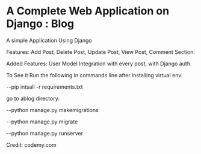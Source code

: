 #  A Complete Web Application on Django : Blog

A simple Application Using Django

Features: Add Post, Delete Post, Update Post, View Post, Comment Section.

Added Features: User Model Integration with every post, with Django auth. 

To See it Run the following in commands line after installing virtual env:

--pip intsall -r requirements.txt

go to ablog directory:

--python manage.py makemigrations

--python manage.py migrate

--python manage.py runserver




Credit: codemy.com
